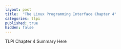 ```yaml
---
layout: post
title:  "The Linux Programming Interface Chapter 4"
categories: tlpi
published: true
hidden: false
---
```

TLPI Chapter 4 Summary Here